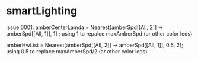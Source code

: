 # smartLighting
issue 0001: amberCenterLamda = 
  Nearest[amberSpd[[All, 2]] -> amberSpd[[All, 1]], 
     1] ;     using 1 to repalce maxAmberSpd (or other color leds)

  amberHwList = 
    Nearest[amberSpd[[All, 2]] -> amberSpd[[All, 1]], 0.5, 2];   using 0.5 to replace maxAmberSpd/2  (or other color leds)
